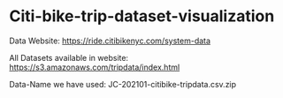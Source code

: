 # Citi-bike-trip-dataset-visualization

Data Website: https://ride.citibikenyc.com/system-data

All Datasets available in website: https://s3.amazonaws.com/tripdata/index.html

Data-Name we have used: JC-202101-citibike-tripdata.csv.zip
